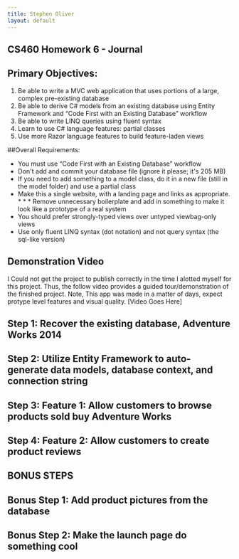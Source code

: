 ```yaml
---
title: Stephen Oliver
layout: default
---
```

## CS460 Homework 6 - Journal

## Primary Objectives:

1. Be able to write a MVC web application that uses portions of a large, complex pre-existing database
2. Be able to derive C# models from an existing database using Entity Framework and “Code First with an Existing Database” workflow
3. Be able to write LINQ queries using fluent syntax
4. Learn to use C# language features: partial classes
5. Use more Razor language features to build feature-laden views

##Overall Requirements:

* You must use “Code First with an Existing Database” workflow
* Don't add and commit your database file (ignore it please; it's 205 MB)
* If you need to add something to a model class, do it in a new file (still in the model folder) and use a partial class
* Make this a single website, with a landing page and links as appropriate. * * * Remove unnecessary boilerplate and add in something to make it look like a prototype of a real system
* You should prefer strongly-typed views over untyped viewbag-only views
* Use only fluent LINQ syntax (dot notation) and not query syntax (the sql-like version)

## Demonstration Video 
I Could not get the project to publish correctly in the time I alotted myself for this project. Thus, the follow video provides a guided tour/demonstration of the finished project. Note, This app was made in a matter of days, expect protype level features and visual quality.
[Video Goes Here]

## Step 1: Recover the existing database, Adventure Works 2014

## Step 2: Utilize Entity Framework to auto-generate data models, database context, and connection string

## Step 3: Feature 1: Allow customers to browse products sold buy Adventure Works

## Step 4: Feature 2: Allow customers to create product reviews

## BONUS STEPS

## Bonus Step 1: Add product pictures from the database

## Bonus Step 2: Make the launch page do something cool